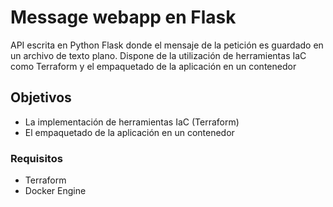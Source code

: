 # Message webapp en Flask
API escrita en Python Flask donde el mensaje de la petición es guardado en un archivo de texto plano.
Dispone de la utilización de herramientas IaC como Terraform y el empaquetado de la aplicación en un contenedor
## Objetivos
-   La implementación de herramientas IaC (Terraform)
-   El empaquetado de la aplicación en un contenedor
### Requisitos
-   Terraform
-   Docker Engine